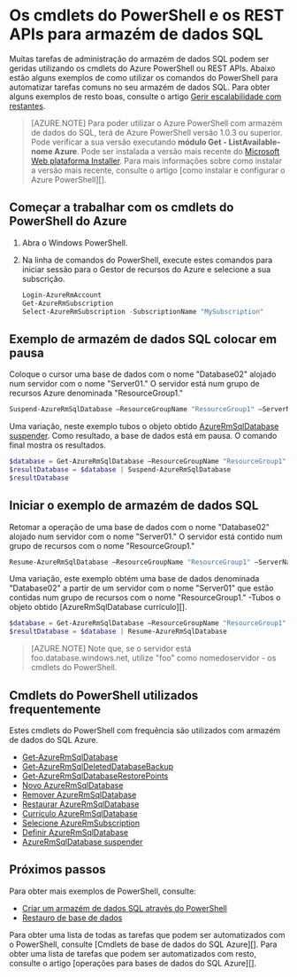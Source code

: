 <properties
   pageTitle="Cmdlets do PowerShell para armazém de dados do SQL Azure"
   description="Localize os cmdlets do PowerShell superiores para armazém de dados SQL Azure incluindo como interromper e retomar uma base de dados."
   services="sql-data-warehouse"
   documentationCenter="NA"
   authors="sonyam"
   manager="barbkess"
   editor=""/>

<tags
   ms.service="sql-data-warehouse"
   ms.devlang="NA"
   ms.topic="article"
   ms.tgt_pltfrm="NA"
   ms.workload="data-services"
   ms.date="08/16/2016"
   ms.author="sonyama;barbkess;mausher"/>

# <a name="powershell-cmdlets-and-rest-apis-for-sql-data-warehouse"></a>Os cmdlets do PowerShell e os REST APIs para armazém de dados SQL

Muitas tarefas de administração do armazém de dados SQL podem ser geridas utilizando os cmdlets do Azure PowerShell ou REST APIs.  Abaixo estão alguns exemplos de como utilizar os comandos do PowerShell para automatizar tarefas comuns no seu armazém de dados SQL.  Para obter alguns exemplos de resto boas, consulte o artigo [Gerir escalabilidade com restantes][].

> [AZURE.NOTE]  Para poder utilizar o Azure PowerShell com armazém de dados do SQL, terá de Azure PowerShell versão 1.0.3 ou superior.  Pode verificar a sua versão executando **módulo Get - ListAvailable-nome Azure**.  Pode ser instalada a versão mais recente do [Microsoft Web plataforma Installer][].  Para mais informações sobre como instalar a versão mais recente, consulte o artigo [como instalar e configurar o Azure PowerShell][].

## <a name="get-started-with-azure-powershell-cmdlets"></a>Começar a trabalhar com os cmdlets do PowerShell do Azure

1. Abra o Windows PowerShell. 
2. Na linha de comandos do PowerShell, execute estes comandos para iniciar sessão para o Gestor de recursos do Azure e selecione a sua subscrição.

    ```PowerShell
    Login-AzureRmAccount
    Get-AzureRmSubscription
    Select-AzureRmSubscription -SubscriptionName "MySubscription"
    ```

## <a name="pause-sql-data-warehouse-example"></a>Exemplo de armazém de dados SQL colocar em pausa

Coloque o cursor uma base de dados com o nome "Database02" alojado num servidor com o nome "Server01."  O servidor está num grupo de recursos Azure denominada "ResourceGroup1." 

```Powershell
Suspend-AzureRmSqlDatabase –ResourceGroupName "ResourceGroup1" –ServerName "Server01" –DatabaseName "Database02"
```
Uma variação, neste exemplo tubos o objeto obtido [AzureRmSqlDatabase suspender][].  Como resultado, a base de dados está em pausa. O comando final mostra os resultados.

```Powershell
$database = Get-AzureRmSqlDatabase –ResourceGroupName "ResourceGroup1" –ServerName "Server01" –DatabaseName "Database02"
$resultDatabase = $database | Suspend-AzureRmSqlDatabase
$resultDatabase
```

## <a name="start-sql-data-warehouse-example"></a>Iniciar o exemplo de armazém de dados SQL

Retomar a operação de uma base de dados com o nome "Database02" alojado num servidor com o nome "Server01." O servidor está contido num grupo de recursos com o nome "ResourceGroup1."

```Powershell
Resume-AzureRmSqlDatabase –ResourceGroupName "ResourceGroup1" –ServerName "Server01" -DatabaseName "Database02"
```

Uma variação, este exemplo obtém uma base de dados denominada "Database02" a partir de um servidor com o nome "Server01" que estão contidas num grupo de recursos com o nome "ResourceGroup1." -Tubos o objeto obtido [AzureRmSqlDatabase currículo][].

```Powershell
$database = Get-AzureRmSqlDatabase –ResourceGroupName "ResourceGroup1" –ServerName "Server01" –DatabaseName "Database02"
$resultDatabase = $database | Resume-AzureRmSqlDatabase
```

> [AZURE.NOTE] Note que, se o servidor está foo.database.windows.net, utilize "foo" como nomedoservidor - os cmdlets do PowerShell.

## <a name="frequently-used-powershell-cmdlets"></a>Cmdlets do PowerShell utilizados frequentemente

Estes cmdlets do PowerShell com frequência são utilizados com armazém de dados do SQL Azure.

- [Get-AzureRmSqlDatabase][]
- [Get-AzureRmSqlDeletedDatabaseBackup][]
- [Get-AzureRmSqlDatabaseRestorePoints][]
- [Novo AzureRmSqlDatabase][]
- [Remover AzureRmSqlDatabase][]
- [Restaurar AzureRmSqlDatabase][] 
- [Currículo AzureRmSqlDatabase][]
- [Selecione AzureRmSubscription][]
- [Definir AzureRmSqlDatabase][]
- [AzureRmSqlDatabase suspender][]

## <a name="next-steps"></a>Próximos passos
Para obter mais exemplos de PowerShell, consulte:

- [Criar um armazém de dados SQL através do PowerShell][]
- [Restauro de base de dados][]

Para obter uma lista de todas as tarefas que podem ser automatizados com o PowerShell, consulte [Cmdlets de base de dados do SQL Azure][].  Para obter uma lista de tarefas que podem ser automatizados com resto, consulte o artigo [operações para bases de dados do SQL Azure][].

<!--Image references-->

<!--Article references-->
[Como instalar e configurar PowerShell do Azure]: ./powershell-install-configure.md
[Criar um armazém de dados SQL através do PowerShell]: ./sql-data-warehouse-get-started-provision-powershell.md
[Restauro de base de dados]: ./sql-data-warehouse-restore-database-powershell.md
[Gerir escalabilidade com restantes]: ./sql-data-warehouse-manage-compute-rest-api.md

<!--MSDN references-->
[Cmdlets de base de dados do Azure SQL]: https://msdn.microsoft.com/library/mt574084.aspx
[Operações de bases de dados Azure SQL]: https://msdn.microsoft.com/library/azure/dn505719.aspx
[Get-AzureRmSqlDatabase]: https://msdn.microsoft.com/library/mt603648.aspx
[Get-AzureRmSqlDeletedDatabaseBackup]: https://msdn.microsoft.com/library/mt693387.aspx
[Get-AzureRmSqlDatabaseRestorePoints]: https://msdn.microsoft.com/library/mt603642.aspx
[Novo AzureRmSqlDatabase]: https://msdn.microsoft.com/library/mt619339.aspx
[Remover AzureRmSqlDatabase]: https://msdn.microsoft.com/library/mt619368.aspx
[Restaurar AzureRmSqlDatabase]: https://msdn.microsoft.com/library/mt693390.aspx
[Currículo AzureRmSqlDatabase]: https://msdn.microsoft.com/library/mt619347.aspx
<!-- It appears that Select-AzureRmSubscription isn't documented, so this points to Select-AzureSubscription -->
[Selecione AzureRmSubscription]: https://msdn.microsoft.com/library/dn722499.aspx
[Definir AzureRmSqlDatabase]: https://msdn.microsoft.com/library/mt619433.aspx
[AzureRmSqlDatabase suspender]: https://msdn.microsoft.com/library/mt619337.aspx

<!--Other Web references-->
[Microsoft Web plataforma Installer]: https://aka.ms/webpi-azps

